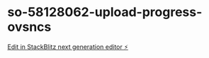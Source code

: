 # so-58128062-upload-progress-ovsncs

[Edit in StackBlitz next generation editor ⚡️](https://stackblitz.com/~/github.com/snangunurikrishna/so-58128062-upload-progress-ovsncs)